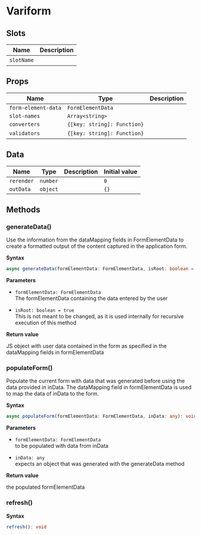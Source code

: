 # Variform

## Slots

| Name       | Description |
| ---------- | ----------- |
| `slotName` | &nbsp;      |

## Props

| Name                | Type                        | Description |
| ------------------- | --------------------------- | ----------- |
| `form-element-data` | `FormElementData`           |             |
| `slot-names`        | `Array<string>`             |             |
| `converters`        | `{[key: string]: Function}` |             |
| `validators`        | `{[key: string]: Function}` | &nbsp;      |

## Data

| Name       | Type     | Description | Initial value |
| ---------- | -------- | ----------- | ------------- |
| `rerender` | `number` |             | `0`           |
| `outData`  | `object` |             | `{}`          |

## Methods

### generateData()

Use the information from the dataMapping fields in FormElementData to create a
formatted output
of the content captured in the application form.

**Syntax**

```typescript
async generateData(formElementData: FormElementData, isRoot: boolean = true): Promise<object>
```

**Parameters**

- `formElementData: FormElementData`<br/>
  The formElementData containing the data entered by the user

- `isRoot: boolean = true`<br/>
  This is not meant to be changed, as it is used internally
  for recursive execution of this method

**Return value**

JS object with user data contained in the form as specified in the dataMapping
fields in formElementData

### populateForm()

Populate the current form with data that was generated before using the data
provided in inData. The dataMapping field in formElementData is used to map the
data of inData to the form.

**Syntax**

```typescript
async populateForm(formElementData: FormElementData, inData: any): void
```

**Parameters**

- `formElementData: FormElementData`<br/>
  to be populated with data from inData

- `inData: any`<br/>
  expects an object that was generated with the generateData method

**Return value**

the populated formElementData

### refresh()

**Syntax**

```typescript
refresh(): void
```


